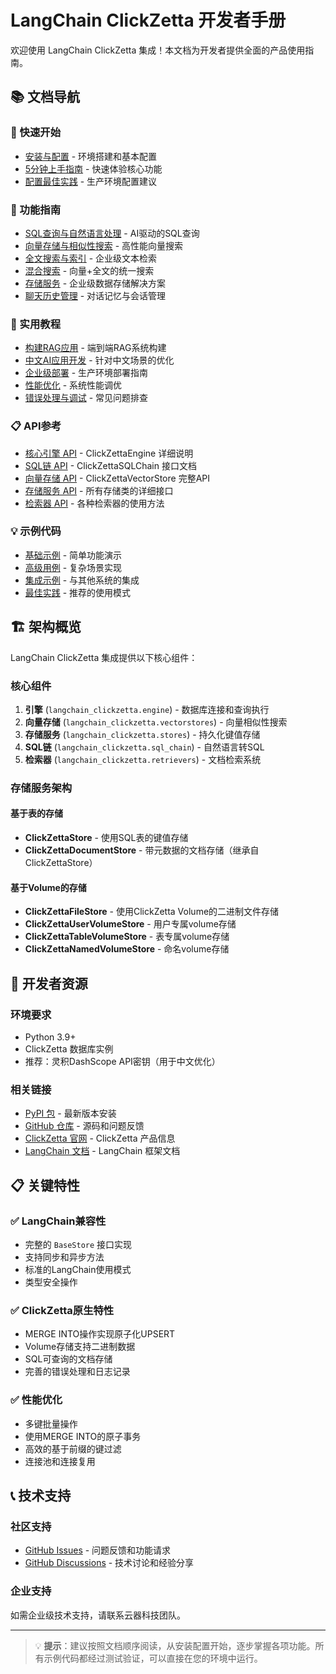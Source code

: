 # LangChain ClickZetta 开发者手册

欢迎使用 LangChain ClickZetta 集成！本文档为开发者提供全面的产品使用指南。

## 📚 文档导航

### 🚀 快速开始
- [安装与配置](guides/installation.md) - 环境搭建和基本配置
- [5分钟上手指南](guides/quickstart.md) - 快速体验核心功能
- [配置最佳实践](guides/configuration.md) - 生产环境配置建议

### 📖 功能指南
- [SQL查询与自然语言处理](guides/sql-queries.md) - AI驱动的SQL查询
- [向量存储与相似性搜索](guides/vector-storage.md) - 高性能向量搜索
- [全文搜索与索引](guides/fulltext-search.md) - 企业级文本检索
- [混合搜索](guides/hybrid-search.md) - 向量+全文的统一搜索
- [存储服务](guides/storage-services.md) - 企业级数据存储解决方案
- [聊天历史管理](guides/chat-history.md) - 对话记忆与会话管理

### 🎯 实用教程
- [构建RAG应用](tutorials/rag-application.md) - 端到端RAG系统构建
- [中文AI应用开发](tutorials/chinese-ai-app.md) - 针对中文场景的优化
- [企业级部署](tutorials/enterprise-deployment.md) - 生产环境部署指南
- [性能优化](tutorials/performance-optimization.md) - 系统性能调优
- [错误处理与调试](tutorials/debugging.md) - 常见问题排查

### 📋 API参考
- [核心引擎 API](api/engine.md) - ClickZettaEngine 详细说明
- [SQL链 API](api/sql-chain.md) - ClickZettaSQLChain 接口文档
- [向量存储 API](api/vector-store.md) - ClickZettaVectorStore 完整API
- [存储服务 API](api/storage.md) - 所有存储类的详细接口
- [检索器 API](api/retrievers.md) - 各种检索器的使用方法

### 💡 示例代码
- [基础示例](examples/basic.md) - 简单功能演示
- [高级用例](examples/advanced.md) - 复杂场景实现
- [集成示例](examples/integrations.md) - 与其他系统的集成
- [最佳实践](examples/best-practices.md) - 推荐的使用模式

## 🏗️ 架构概览

LangChain ClickZetta 集成提供以下核心组件：

### 核心组件
1. **引擎** (`langchain_clickzetta.engine`) - 数据库连接和查询执行
2. **向量存储** (`langchain_clickzetta.vectorstores`) - 向量相似性搜索
3. **存储服务** (`langchain_clickzetta.stores`) - 持久化键值存储
4. **SQL链** (`langchain_clickzetta.sql_chain`) - 自然语言转SQL
5. **检索器** (`langchain_clickzetta.retrievers`) - 文档检索系统

### 存储服务架构

#### 基于表的存储
- **ClickZettaStore** - 使用SQL表的键值存储
- **ClickZettaDocumentStore** - 带元数据的文档存储（继承自ClickZettaStore）

#### 基于Volume的存储
- **ClickZettaFileStore** - 使用ClickZetta Volume的二进制文件存储
- **ClickZettaUserVolumeStore** - 用户专属volume存储
- **ClickZettaTableVolumeStore** - 表专属volume存储
- **ClickZettaNamedVolumeStore** - 命名volume存储

## 🔧 开发者资源

### 环境要求
- Python 3.9+
- ClickZetta 数据库实例
- 推荐：灵积DashScope API密钥（用于中文优化）

### 相关链接
- [PyPI 包](https://pypi.org/project/langchain-clickzetta/) - 最新版本安装
- [GitHub 仓库](https://github.com/yunqiqiliang/langchain-clickzetta) - 源码和问题反馈
- [ClickZetta 官网](https://www.yunqi.tech/) - ClickZetta 产品信息
- [LangChain 文档](https://python.langchain.com/) - LangChain 框架文档

## 📋 关键特性

### ✅ LangChain兼容性
- 完整的 `BaseStore` 接口实现
- 支持同步和异步方法
- 标准的LangChain使用模式
- 类型安全操作

### ✅ ClickZetta原生特性
- MERGE INTO操作实现原子化UPSERT
- Volume存储支持二进制数据
- SQL可查询的文档存储
- 完善的错误处理和日志记录

### ✅ 性能优化
- 多键批量操作
- 使用MERGE INTO的原子事务
- 高效的基于前缀的键过滤
- 连接池和连接复用

## 📞 技术支持

### 社区支持
- [GitHub Issues](https://github.com/yunqiqiliang/langchain-clickzetta/issues) - 问题反馈和功能请求
- [GitHub Discussions](https://github.com/yunqiqiliang/langchain-clickzetta/discussions) - 技术讨论和经验分享

### 企业支持
如需企业级技术支持，请联系云器科技团队。

---

> 💡 **提示**：建议按照文档顺序阅读，从安装配置开始，逐步掌握各项功能。所有示例代码都经过测试验证，可以直接在您的环境中运行。